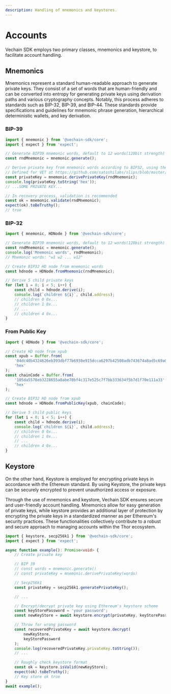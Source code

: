 ```yaml
---
description: Handling of mnemonics and keystores.
---
```


# Accounts

Vechain SDK employs two primary classes, mnemonics and keystore, to facilitate account handling.

## Mnemonics

Mnemonics represent a standard human-readable approach to generate private keys. They consist of a set of words that are human-friendly and can be converted into entropy for generating private keys using derivation paths and various cryptography concepts. Notably, this process adheres to standards such as BIP-32, BIP-39, and BIP-44. These standards provide specifications and guidelines for mnemonic phrase generation, hierarchical deterministic wallets, and key derivation.

### BIP-39

```typescript { name=bip39, category=example }
import { mnemonic } from '@vechain-sdk/core';
import { expect } from 'expect';

// Generate BIP39 mnemonic words, default to 12 words(128bit strength)
const rndMnemonic = mnemonic.generate();

// Derive private key from mnemonic words according to BIP32, using the path `m/44'/818'/0'/0`.
// Defined for VET at https://github.com/satoshilabs/slips/blob/master/slip-0044.md
const privateKey = mnemonic.derivePrivateKey(rndMnemonic);
console.log(privateKey.toString('hex'));
// ...SOME PRIVATE KEY...

// In recovery process, validation is recommended
const ok = mnemonic.validate(rndMnemonic);
expect(ok).toBeTruthy();
// true

```

### BIP-32

```typescript { name=bip32, category=example }
import { mnemonic, HDNode } from '@vechain-sdk/core';

// Generate BIP39 mnemonic words, default to 12 words(128bit strength)
const rndMnemonic = mnemonic.generate();
console.log('Mnemonic words', rndMnemonic);
// Mnemonic words: "w1 w2 ... w12"

// Create BIP32 HD node from mnemonic words
const hdnode = HDNode.fromMnemonic(rndMnemonic);

// Derive 5 child private keys
for (let i = 0; i < 5; i++) {
    const child = hdnode.derive(i);
    console.log(`children ${i}`, child.address);
    // children 0 0x...
    // children 1 0x...
    // ...
    // children 4 0x...
}

```

### From Public Key

```typescript { name=pubkey, category=example }
import { HDNode } from '@vechain-sdk/core';

// Create HD node from xpub
const xpub = Buffer.from(
    '04dc40b4324626eb393dbf77b6930e915dcca6297b42508adb743674a8ad5c69a046010f801a62cb945a6cb137a050cefaba0572429fc4afc57df825bfca2f219a',
    'hex'
);
const chainCode = Buffer.from(
    '105da5578eb3228655a8abe70bf4c317e525c7f7bb333634f5b7d1f70e111a33',
    'hex'
);

// Create BIP32 HD node from xpub
const hdnode = HDNode.fromPublicKey(xpub, chainCode);

// Derive 5 child public keys
for (let i = 0; i < 5; i++) {
    const child = hdnode.derive(i);
    console.log(`children ${i}`, child.address);
    // children 0 0x...
    // children 1 0x...
    // ...
    // children 4 0x...
}

```

## Keystore

On the other hand, Keystore is employed for encrypting private keys in accordance with the Ethereum standard. By using Keystore, the private keys can be securely encrypted to prevent unauthorized access or exposure.

Through the use of mnemonics and keystore, Vechain SDK ensures secure and user-friendly account handling. Mnemonics allow for easy generation of private keys, while keystore provides an additional layer of protection by encrypting the private keys in a standardized manner as per Ethereum's security practices. These functionalities collectively contribute to a robust and secure approach to managing accounts within the Thor ecosystem.

```typescript { name=keystore, category=example }
import { keystore, secp256k1 } from '@vechain-sdk/core';
import { expect } from 'expect';

async function example(): Promise<void> {
    // Create private key

    // BIP 39
    // const words = mnemonic.generate()
    // const privateKey = mnemonic.derivePrivateKey(words)

    // Secp256k1
    const privateKey = secp256k1.generatePrivateKey();

    // ...

    // Encrypt/decrypt private key using Ethereum's keystore scheme
    const keyStorePassword = 'your password';
    const newKeyStore = await keystore.encrypt(privateKey, keyStorePassword);

    // Throw for wrong password
    const recoveredPrivateKey = await keystore.decrypt(
        newKeyStore,
        keyStorePassword
    );
    console.log(recoveredPrivateKey.privateKey.toString());
    // ...

    // Roughly check keystore format
    const ok = keystore.isValid(newKeyStore);
    expect(ok).toBeTruthy();
    // Key store ok true
}
await example();

```

